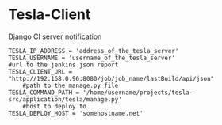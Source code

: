 Tesla-Client
============

Django CI server notification

	TESLA_IP_ADDRESS = 'address_of_the_tesla_server'
	TESLA_USERNAME = 'username_of_the_tesla_server'
	#url to the jenkins json report
	TESLA_CLIENT_URL = "http://192.168.0.96:8080/job/job_name/lastBuild/api/json"
        #path to the manage.py file
	TESLA_COMMAND_PATH = '/home/username/projects/tesla-src/application/tesla/manage.py'
        #host to deploy to
	TESLA_DEPLOY_HOST = 'somehostname.net'
